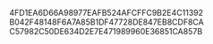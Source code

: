 4FD1EA6D66A98977EAFB524AFCFFC9B2E4C11392
B042F48148F6A7A85B1DF47728DE847EB8CDF8CA
C57982C50DE634D2E7E471989960E36851CA857B
